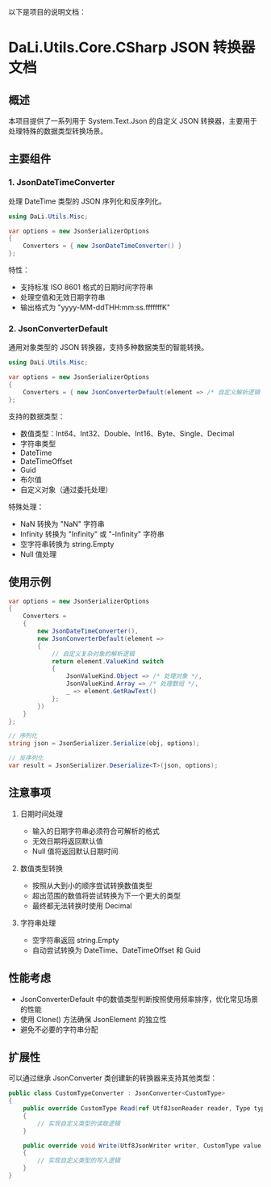以下是项目的说明文档：

# DaLi.Utils.Core.CSharp JSON 转换器文档

## 概述

本项目提供了一系列用于 System.Text.Json 的自定义 JSON 转换器，主要用于处理特殊的数据类型转换场景。

## 主要组件

### 1. JsonDateTimeConverter

处理 DateTime 类型的 JSON 序列化和反序列化。

```csharp
using DaLi.Utils.Misc;

var options = new JsonSerializerOptions
{
    Converters = { new JsonDateTimeConverter() }
};
```

特性：
- 支持标准 ISO 8601 格式的日期时间字符串
- 处理空值和无效日期字符串
- 输出格式为 "yyyy-MM-ddTHH:mm:ss.fffffffK"

### 2. JsonConverterDefault

通用对象类型的 JSON 转换器，支持多种数据类型的智能转换。

```csharp
using DaLi.Utils.Misc;

var options = new JsonSerializerOptions
{
    Converters = { new JsonConverterDefault(element => /* 自定义解析逻辑 */) }
};
```

支持的数据类型：
- 数值类型：Int64、Int32、Double、Int16、Byte、Single、Decimal
- 字符串类型
- DateTime
- DateTimeOffset
- Guid
- 布尔值
- 自定义对象（通过委托处理）

特殊处理：
- NaN 转换为 "NaN" 字符串
- Infinity 转换为 "Infinity" 或 "-Infinity" 字符串
- 空字符串转换为 string.Empty
- Null 值处理

## 使用示例

```csharp
var options = new JsonSerializerOptions
{
    Converters = 
    {
        new JsonDateTimeConverter(),
        new JsonConverterDefault(element => 
        {
            // 自定义复杂对象的解析逻辑
            return element.ValueKind switch
            {
                JsonValueKind.Object => /* 处理对象 */,
                JsonValueKind.Array => /* 处理数组 */,
                _ => element.GetRawText()
            };
        })
    }
};

// 序列化
string json = JsonSerializer.Serialize(obj, options);

// 反序列化
var result = JsonSerializer.Deserialize<T>(json, options);
```

## 注意事项

1. 日期时间处理
   - 输入的日期字符串必须符合可解析的格式
   - 无效日期将返回默认值
   - Null 值将返回默认日期时间

2. 数值类型转换
   - 按照从大到小的顺序尝试转换数值类型
   - 超出范围的数值将尝试转换为下一个更大的类型
   - 最终都无法转换时使用 Decimal

3. 字符串处理
   - 空字符串返回 string.Empty
   - 自动尝试转换为 DateTime、DateTimeOffset 和 Guid

## 性能考虑

- JsonConverterDefault 中的数值类型判断按照使用频率排序，优化常见场景的性能
- 使用 Clone() 方法确保 JsonElement 的独立性
- 避免不必要的字符串分配

## 扩展性

可以通过继承 JsonConverter<T> 类创建新的转换器来支持其他类型：

```csharp
public class CustomTypeConverter : JsonConverter<CustomType>
{
    public override CustomType Read(ref Utf8JsonReader reader, Type typeToConvert, JsonSerializerOptions options)
    {
        // 实现自定义类型的读取逻辑
    }

    public override void Write(Utf8JsonWriter writer, CustomType value, JsonSerializerOptions options)
    {
        // 实现自定义类型的写入逻辑
    }
}
```
